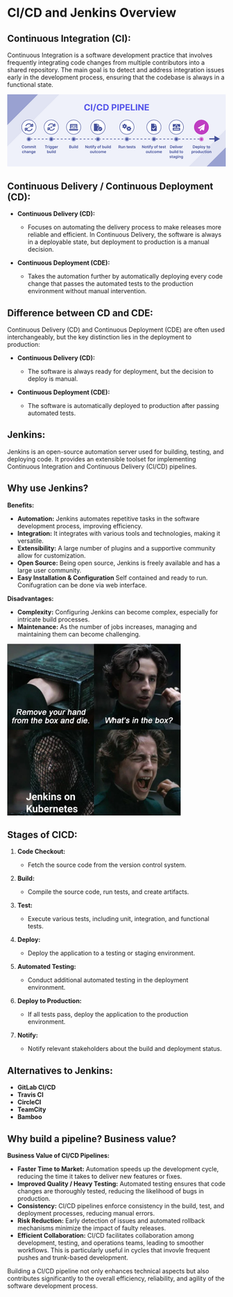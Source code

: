 # CI/CD and Jenkins Overview

## Continuous Integration (CI):

Continuous Integration is a software development practice that involves frequently integrating code changes from multiple contributors into a shared repository. The main goal is to detect and address integration issues early in the development process, ensuring that the codebase is always in a functional state.

![Alt text](CICDDiagram.png)

## Continuous Delivery / Continuous Deployment (CD):

- **Continuous Delivery (CD):**
  - Focuses on automating the delivery process to make releases more reliable and efficient. In Continuous Delivery, the software is always in a deployable state, but deployment to production is a manual decision.

- **Continuous Deployment (CDE):**
  - Takes the automation further by automatically deploying every code change that passes the automated tests to the production environment without manual intervention.

## Difference between CD and CDE:

Continuous Delivery (CD) and Continuous Deployment (CDE) are often used interchangeably, but the key distinction lies in the deployment to production:

- **Continuous Delivery (CD):**
  - The software is always ready for deployment, but the decision to deploy is manual.

- **Continuous Deployment (CDE):**
  - The software is automatically deployed to production after passing automated tests.

## Jenkins:

Jenkins is an open-source automation server used for building, testing, and deploying code. It provides an extensible toolset for implementing Continuous Integration and Continuous Delivery (CI/CD) pipelines.

## Why use Jenkins?

**Benefits:**
- **Automation:** Jenkins automates repetitive tasks in the software development process, improving efficiency.
- **Integration:** It integrates with various tools and technologies, making it versatile.
- **Extensibility:** A large number of plugins and a supportive community allow for customization.
- **Open Source:** Being open source, Jenkins is freely available and has a large user community.
- **Easy Installation & Configuration** Self contained and ready to run. Conifugration can be done via web interface.

**Disadvantages:**
- **Complexity:** Configuring Jenkins can become complex, especially for intricate build processes.
- **Maintenance:** As the number of jobs increases, managing and maintaining them can become challenging.
  

![Alt text](devopsislove.png)

## Stages of CICD:

1. **Code Checkout:**
   - Fetch the source code from the version control system.

2. **Build:**
   - Compile the source code, run tests, and create artifacts.

3. **Test:**
   - Execute various tests, including unit, integration, and functional tests.

4. **Deploy:**
   - Deploy the application to a testing or staging environment.

5. **Automated Testing:**
   - Conduct additional automated testing in the deployment environment.

6. **Deploy to Production:**
   - If all tests pass, deploy the application to the production environment.

7. **Notify:**
   - Notify relevant stakeholders about the build and deployment status.

## Alternatives to Jenkins:

- **GitLab CI/CD**
- **Travis CI**
- **CircleCI**
- **TeamCity**
- **Bamboo**

## Why build a pipeline? Business value?

**Business Value of CI/CD Pipelines:**
- **Faster Time to Market:** Automation speeds up the development cycle, reducing the time it takes to deliver new features or fixes.
- **Improved Quality / Heavy Testing:** Automated testing ensures that code changes are thoroughly tested, reducing the likelihood of bugs in production.
- **Consistency:** CI/CD pipelines enforce consistency in the build, test, and deployment processes, reducing manual errors.
- **Risk Reduction:** Early detection of issues and automated rollback mechanisms minimize the impact of faulty releases.
- **Efficient Collaboration:** CI/CD facilitates collaboration among development, testing, and operations teams, leading to smoother workflows. This is particularly useful in cycles that invovle frequent pushes and trunk-based development.

Building a CI/CD pipeline not only enhances technical aspects but also contributes significantly to the overall efficiency, reliability, and agility of the software development process.
